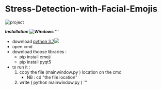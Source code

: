 # Stress-Detection-with-Facial-Emojis

![project](https://github.com/ayoubkarwi/Stress-Detection-with-Facial-Emojis/assets/118276511/7b540d46-bd46-445c-860e-74f4bd431711)

***Installation ![Windows](https://github.com/ayoubkarwi/Stress-Detection-with-Facial-Emojis/assets/118276511/a4273b53-a30c-4ea5-b819-e8a2813b18bd)***
'''
 - download [python 3.7]( https://www.python.org/downloads/release/python-370/)![](https://github.com/ayoubkarwi/Stress-Detection-with-Facial-Emojis/assets/118276511/64c558fe-565c-4134-b890-fcff1a6e1420)
 - open cmd 
 - download thoose libraries :
    - pip install emoji
    - pip install pyqt5
 - to run it :  
    1) copy the file (mainwindow.py ) location on the cmd 
       - NB : cd "the file location"
    2) write ( python mainwindow.py )
'''
